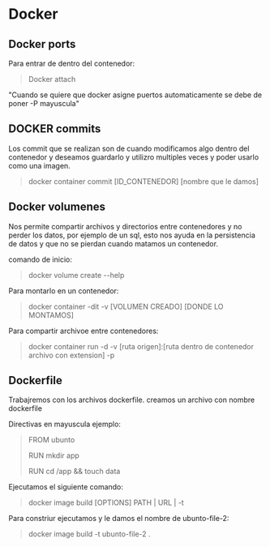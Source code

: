 # Docker

## Docker ports

Para entrar de dentro del contenedor:
>Docker attach

"Cuando se quiere que docker asigne puertos automaticamente se debe de poner -P  mayuscula"

## DOCKER commits

Los commit que se realizan son de cuando modificamos algo dentro del contenedor
y deseamos guardarlo y utilizro multiples veces y poder usarlo como una imagen.

>docker container commit [ID_CONTENEDOR] [nombre que le damos]

## Docker volumenes

Nos permite compartir archivos y directorios entre contenedores y no perder los datos, por ejemplo de un sql, esto nos ayuda en la persistencia de datos y que no se pierdan cuando matamos un contenedor.

comando de inicio:
>docker volume create --help

Para montarlo en un contenedor:
>docker container -dit -v [VOLUMEN CREADO] [DONDE LO MONTAMOS]

Para compartir archivoe entre contenedores:
>docker container run  -d -v [ruta origen]:[ruta dentro de contenedor archivo con extension] -p

## Dockerfile

Trabajremos con los archivos dockerfile. creamos un archivo con nombre dockerfile

Directivas en mayuscula
ejemplo:
>FROM ubunto  
>
>RUN mkdir app
>
>RUN cd /app && touch data  

Ejecutamos el siguiente comando:
>docker image build [OPTIONS] PATH | URL | -t

Para constriur ejecutamos y le damos el nombre de ubunto-file-2:
>docker image build -t ubunto-file-2 .

